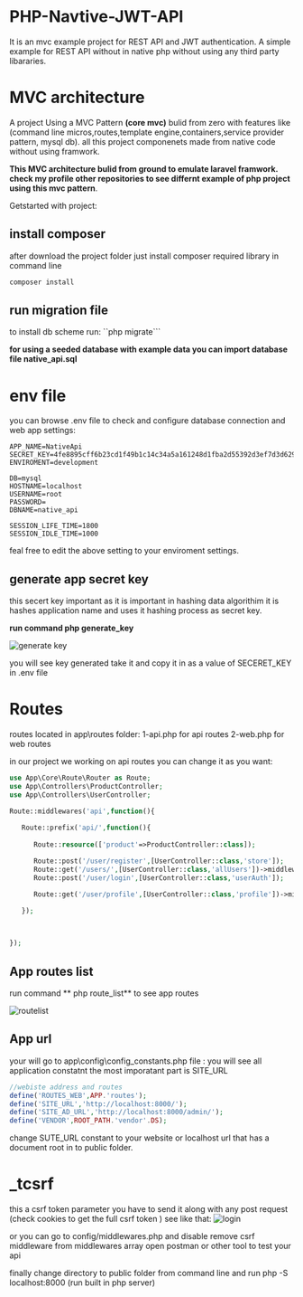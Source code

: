 # PHP-Navtive-JWT-API
It is an mvc example project for REST API and JWT authentication.
A simple example for REST API without in native php without using any third party libararies.

# MVC architecture

A project Using a MVC Pattern **(core mvc)** bulid from zero with features like (command line micros,routes,template engine,containers,service provider pattern, mysql db).
all this project componenets made from native code without using framwork.

**This MVC architecture bulid from ground to emulate laravel framwork.**
**check my profile other repositories to see differnt example of php project using this mvc pattern**.

Getstarted with project:

## install composer
after download the project folder just install composer required library in command line

```php 
composer install
```
## run migration file
to install db scheme run:
``php migrate```

**for using a seeded database with example data you can import database file native_api.sql**

# env file

you can browse .env file to check and configure database connection and web app settings:

```
APP_NAME=NativeApi
SECRET_KEY=4fe8895cff6b23cd1f49b1c14c34a5a161248d1fba2d55392d3ef7d3d6296811
ENVIROMENT=development

DB=mysql
HOSTNAME=localhost
USERNAME=root
PASSWORD=
DBNAME=native_api

SESSION_LIFE_TIME=1800
SESSION_IDLE_TIME=1000
```
feal free to edit the above setting to your enviroment settings.

## generate app secret key
this secert key important as it is important in hashing data algorithim it is hashes application name and uses it hashing process as secret key.

**run command php generate_key** 

![generate key](https://github.com/PHPMohamedNabil/PHP-Navtive-JWT-API/assets/29188634/d0bfe349-d6a7-4030-977c-674f5f5b613f)

you will see key generated take it and copy it in  as a value of SECERET_KEY in .env file

# Routes 
routes located in app\routes folder:
1-api.php for api routes
2-web.php for web routes

in our project we working on api routes you can change it as you want:

```php
use App\Core\Route\Router as Route;
use App\Controllers\ProductController;
use App\Controllers\UserController;

Route::middlewares('api',function(){
    
   Route::prefix('api/',function(){
      
      Route::resource(['product'=>ProductController::class]);

      Route::post('/user/register',[UserController::class,'store']);
      Route::get('/users/',[UserController::class,'allUsers'])->middleware('checktoken');
      Route::post('/user/login',[UserController::class,'userAuth']);

      Route::get('/user/profile',[UserController::class,'profile'])->middleware('checktoken');
      
   });



});
```
## App routes list 
run command ** php route_list** to see app routes

![routelist](https://github.com/PHPMohamedNabil/PHP-Navtive-JWT-API/assets/29188634/5fd13226-1a22-4745-9a0d-12caddfee243)

## App url 
your will go to app\config\config_constants.php file :
you will see all application constatnt the most imporatant part is SITE_URL

```php
//webiste address and routes
define('ROUTES_WEB',APP.'routes');
define('SITE_URL','http://localhost:8000/');
define('SITE_AD_URL','http://localhost:8000/admin/');
define('VENDOR',ROOT_PATH.'vendor'.DS);
```
change SUTE_URL constant to your website or localhost url that has a document root in to public folder.

# _tcsrf
this a csrf token parameter you have to send it along with any post request (check cookies to get the full csrf token ) see like that:
![login](https://github.com/PHPMohamedNabil/PHP-Navtive-JWT-API/assets/29188634/777cf20d-9f35-4be0-9e54-1b64beaaf798)

or you can go to config/middlewares.php and disable remove csrf middleware from middlewares array
open postman or other tool to test your api

finally change directory to public folder from command line and run php -S localhost:8000 (run built in php server)  
